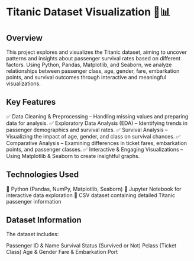  # Titanic Dataset Visualization 🚢📊
 ## Overview
This project explores and visualizes the Titanic dataset, aiming to uncover patterns and insights about passenger survival rates based on different factors. Using Python, Pandas, Matplotlib, and Seaborn, we analyze relationships between passenger class, age, gender, fare, embarkation points, and survival outcomes through interactive and meaningful visualizations.

## Key Features
✅ Data Cleaning & Preprocessing – Handling missing values and preparing data for analysis.
✅ Exploratory Data Analysis (EDA) – Identifying trends in passenger demographics and survival rates.
✅ Survival Analysis – Visualizing the impact of age, gender, and class on survival chances.
✅ Comparative Analysis – Examining differences in ticket fares, embarkation points, and passenger classes.
✅ Interactive & Engaging Visualizations – Using Matplotlib & Seaborn to create insightful graphs.

 ## Technologies Used
📌 Python (Pandas, NumPy, Matplotlib, Seaborn)
📌 Jupyter Notebook for interactive data exploration
📌 CSV dataset containing detailed Titanic passenger information

 ## Dataset Information
The dataset includes:

Passenger ID & Name
Survival Status (Survived or Not)
Pclass (Ticket Class)
Age & Gender
Fare & Embarkation Port
